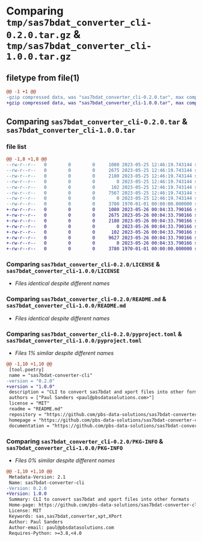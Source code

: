 # Comparing `tmp/sas7bdat_converter_cli-0.2.0.tar.gz` & `tmp/sas7bdat_converter_cli-1.0.0.tar.gz`

## filetype from file(1)

```diff
@@ -1 +1 @@
-gzip compressed data, was "sas7bdat_converter_cli-0.2.0.tar", max compression
+gzip compressed data, was "sas7bdat_converter_cli-1.0.0.tar", max compression
```

## Comparing `sas7bdat_converter_cli-0.2.0.tar` & `sas7bdat_converter_cli-1.0.0.tar`

### file list

```diff
@@ -1,8 +1,8 @@
--rw-r--r--   0        0        0     1080 2023-05-25 12:46:19.743144 sas7bdat_converter_cli-0.2.0/LICENSE
--rw-r--r--   0        0        0     2675 2023-05-25 12:46:19.743144 sas7bdat_converter_cli-0.2.0/README.md
--rw-r--r--   0        0        0     2180 2023-05-25 12:46:19.743144 sas7bdat_converter_cli-0.2.0/pyproject.toml
--rw-r--r--   0        0        0        0 2023-05-25 12:46:19.743144 sas7bdat_converter_cli-0.2.0/sas7bdat_converter_cli/__init__.py
--rw-r--r--   0        0        0      102 2023-05-25 12:46:19.743144 sas7bdat_converter_cli-0.2.0/sas7bdat_converter_cli/__main__.py
--rw-r--r--   0        0        0     7567 2023-05-25 12:46:19.743144 sas7bdat_converter_cli-0.2.0/sas7bdat_converter_cli/main.py
--rw-r--r--   0        0        0        0 2023-05-25 12:46:19.743144 sas7bdat_converter_cli-0.2.0/sas7bdat_converter_cli/py.typed
--rw-r--r--   0        0        0     3780 1970-01-01 00:00:00.000000 sas7bdat_converter_cli-0.2.0/PKG-INFO
+-rw-r--r--   0        0        0     1080 2023-05-26 00:04:33.790166 sas7bdat_converter_cli-1.0.0/LICENSE
+-rw-r--r--   0        0        0     2675 2023-05-26 00:04:33.790166 sas7bdat_converter_cli-1.0.0/README.md
+-rw-r--r--   0        0        0     2180 2023-05-26 00:04:33.790166 sas7bdat_converter_cli-1.0.0/pyproject.toml
+-rw-r--r--   0        0        0        0 2023-05-26 00:04:33.790166 sas7bdat_converter_cli-1.0.0/sas7bdat_converter_cli/__init__.py
+-rw-r--r--   0        0        0      102 2023-05-26 00:04:33.790166 sas7bdat_converter_cli-1.0.0/sas7bdat_converter_cli/__main__.py
+-rw-r--r--   0        0        0     9627 2023-05-26 00:04:33.790166 sas7bdat_converter_cli-1.0.0/sas7bdat_converter_cli/main.py
+-rw-r--r--   0        0        0        0 2023-05-26 00:04:33.790166 sas7bdat_converter_cli-1.0.0/sas7bdat_converter_cli/py.typed
+-rw-r--r--   0        0        0     3780 1970-01-01 00:00:00.000000 sas7bdat_converter_cli-1.0.0/PKG-INFO
```

### Comparing `sas7bdat_converter_cli-0.2.0/LICENSE` & `sas7bdat_converter_cli-1.0.0/LICENSE`

 * *Files identical despite different names*

### Comparing `sas7bdat_converter_cli-0.2.0/README.md` & `sas7bdat_converter_cli-1.0.0/README.md`

 * *Files identical despite different names*

### Comparing `sas7bdat_converter_cli-0.2.0/pyproject.toml` & `sas7bdat_converter_cli-1.0.0/pyproject.toml`

 * *Files 1% similar despite different names*

```diff
@@ -1,10 +1,10 @@
 [tool.poetry]
 name = "sas7bdat-converter-cli"
-version = "0.2.0"
+version = "1.0.0"
 description = "CLI to convert sas7bdat and xport files into other formats"
 authors = ["Paul Sanders <paul@pbsdatasolutions.com>"]
 license = "MIT"
 readme = "README.md"
 repository = "https://github.com/pbs-data-solutions/sas7bdat-converter-cli"
 homepage = "https://github.com/pbs-data-solutions/sas7bdat-converter-cli"
 documentation = "https://github.com/pbs-data-solutions/sas7bdat-converter-cli"
```

### Comparing `sas7bdat_converter_cli-0.2.0/PKG-INFO` & `sas7bdat_converter_cli-1.0.0/PKG-INFO`

 * *Files 0% similar despite different names*

```diff
@@ -1,10 +1,10 @@
 Metadata-Version: 2.1
 Name: sas7bdat-converter-cli
-Version: 0.2.0
+Version: 1.0.0
 Summary: CLI to convert sas7bdat and xport files into other formats
 Home-page: https://github.com/pbs-data-solutions/sas7bdat-converter-cli
 License: MIT
 Keywords: sas,sas7bdat,converter,xpt,XPort
 Author: Paul Sanders
 Author-email: paul@pbsdatasolutions.com
 Requires-Python: >=3.8,<4.0
```

